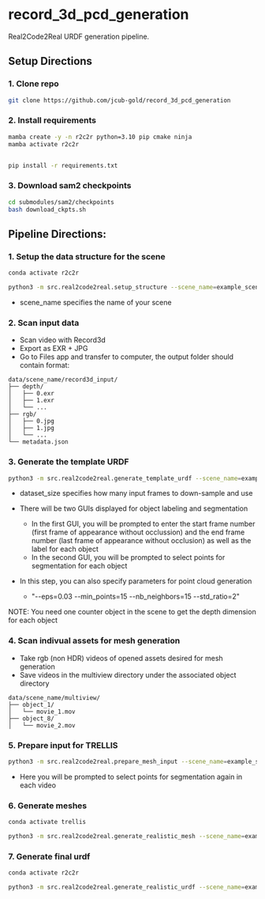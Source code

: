 # record_3d_pcd_generation
Real2Code2Real URDF generation pipeline.

## Setup Directions
### 1. Clone repo
```bash
git clone https://github.com/jcub-gold/record_3d_pcd_generation
```
### 2. Install requirements
```bash
mamba create -y -n r2c2r python=3.10 pip cmake ninja
mamba activate r2c2r


pip install -r requirements.txt
```
### 3. Download sam2 checkpoints
```bash
cd submodules/sam2/checkpoints
bash download_ckpts.sh
```

## Pipeline Directions:

### 1. Setup the data structure for the scene
```bash
conda activate r2c2r
```
```bash
python3 -m src.real2code2real.setup_structure --scene_name=example_scene
```
- scene_name specifies the name of your scene

### 2.  Scan input data
- Scan video with Record3d
- Export as EXR + JPG
- Go to Files app and transfer to computer, the output folder should contain format:
```
data/scene_name/record3d_input/
├── depth/
│   ├── 0.exr
│   ├── 1.exr
│   └── ...
├── rgb/
│   ├── 0.jpg
│   ├── 1.jpg
│   └── ...
└── metadata.json
```

### 3. Generate the template URDF
```bash
python3 -m src.real2code2real.generate_template_urdf --scene_name=example_scene --dataset_size=1200
```
- dataset_size specifies how many input frames to down-sample and use
- There will be two GUIs displayed for object labeling and segmentation
    - In the first GUI, you will be prompted to enter the start frame number (first frame of appearance without occlussion) and the end frame number (last frame of appearance without occlusion) as well as the label for each object
    - In the second GUI, you will be prompted to select points for segmentation for each object


- In this step, you can also specify parameters for point cloud generation
    - "--eps=0.03 --min_points=15 --nb_neighbors=15 --std_ratio=2"

NOTE: You need one counter object in the scene to get the depth dimension for each object

### 4. Scan indivual assets for mesh generation
- Take rgb (non HDR) videos of opened assets desired for mesh generation
- Save videos in the multiview directory under the associated object directory
```
data/scene_name/multiview/
├── object_1/
│   └── movie_1.mov
├── object_8/
│   └── movie_2.mov
```

### 5. Prepare input for TRELLIS
```bash
python3 -m src.real2code2real.prepare_mesh_input --scene_name=example_scene
```

- Here you will be prompted to select points for segmentation again in each video

### 6. Generate meshes
```bash
conda activate trellis
```
```bash
python3 -m src.real2code2real.generate_realistic_mesh --scene_name=example_scene
```

### 7. Generate final urdf
```bash
conda activate r2c2r
```
```bash
python3 -m src.real2code2real.generate_realistic_urdf --scene_name=example_scene
```